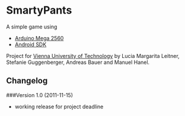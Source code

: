 # SmartyPants

A simple game using

* [Arduino Mega 2560](http://arduino.cc/en/Main/ArduinoBoardMega2560)
* [Android SDK](http://developer.android.com/sdk/)

Project for [Vienna University of Technology](http://www.tuwien.ac.at/) by Lucia Margarita Leitner, Stefanie Guggenberger, Andreas Bauer and Manuel Hanel.

## Changelog

###Version 1.0 (2011-11-15)
* working release for project deadline